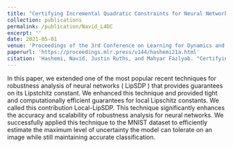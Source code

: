 ```yaml
---
title: "Certifying Incremental Quadratic Constraints for Neural Networks via Convex Optimization"
collection: publications
permalink: /publication/Navid_L4DC
excerpt: ''
date: 2021-05-01
venue: 'Proceedings of the 3rd Conference on Learning for Dynamics and Control, PMLR 144:842-853, 2021.'
paperurl: 'https://proceedings.mlr.press/v144/hashemi21a.html'
citation: 'Hashemi, Navid, Justin Ruths, and Mahyar Fazlyab. "Certifying incremental quadratic constraints for neural networks via convex optimization." Learning for Dynamics and Control. PMLR, 2021.'
---
```

In this paper, we extended one of the most popular recent techniques for robustness analysis of neural networks ( LipSDP ) that provides guarantees on its Lipstchitz constant. We enhanced this technique and provided tight and computationally efficient guarantees for local Lipschitz constants. We called this contribution Local-LipSDP. This technique significantly enhances the accuracy and scalability of robustness analysis for neural networks. We successfully applied this technique to the MNIST dataset to efficiently estimate the maximum level of uncertainty the model can tolerate on an image while still maintaining accurate classification.

